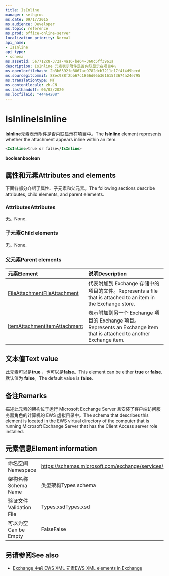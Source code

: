 ```yaml
---
title: IsInline
manager: sethgros
ms.date: 09/17/2015
ms.audience: Developer
ms.topic: reference
ms.prod: office-online-server
localization_priority: Normal
api_name:
- IsInline
api_type:
- schema
ms.assetid: 5e7712c8-372a-4a16-be64-360c5ff3961a
description: IsInline 元素表示附件是否内联显示在项目中。
ms.openlocfilehash: 2b3b6392fe8867ae9782dcb7211c17f4f4d9becd
ms.sourcegitcommit: 88ec988f2bb67c1866d06b361615f3674a24e795
ms.translationtype: MT
ms.contentlocale: zh-CN
ms.lasthandoff: 06/03/2020
ms.locfileid: "44464208"
---
```

# <a name="isinline"></a><span data-ttu-id="05a55-103">IsInline</span><span class="sxs-lookup"><span data-stu-id="05a55-103">IsInline</span></span>

<span data-ttu-id="05a55-104">**IsInline**元素表示附件是否内联显示在项目中。</span><span class="sxs-lookup"><span data-stu-id="05a55-104">The **IsInline** element represents whether the attachment appears inline within an item.</span></span> 
  
```xml
<IsInline>true or false</IsInline>
```

 <span data-ttu-id="05a55-105">**boolean**</span><span class="sxs-lookup"><span data-stu-id="05a55-105">**boolean**</span></span>
## <a name="attributes-and-elements"></a><span data-ttu-id="05a55-106">属性和元素</span><span class="sxs-lookup"><span data-stu-id="05a55-106">Attributes and elements</span></span>

<span data-ttu-id="05a55-107">下面各部分介绍了属性、子元素和父元素。</span><span class="sxs-lookup"><span data-stu-id="05a55-107">The following sections describe attributes, child elements, and parent elements.</span></span>
  
### <a name="attributes"></a><span data-ttu-id="05a55-108">Attributes</span><span class="sxs-lookup"><span data-stu-id="05a55-108">Attributes</span></span>

<span data-ttu-id="05a55-109">无。</span><span class="sxs-lookup"><span data-stu-id="05a55-109">None.</span></span>
  
### <a name="child-elements"></a><span data-ttu-id="05a55-110">子元素</span><span class="sxs-lookup"><span data-stu-id="05a55-110">Child elements</span></span>

<span data-ttu-id="05a55-111">无。</span><span class="sxs-lookup"><span data-stu-id="05a55-111">None.</span></span>
  
### <a name="parent-elements"></a><span data-ttu-id="05a55-112">父元素</span><span class="sxs-lookup"><span data-stu-id="05a55-112">Parent elements</span></span>

|<span data-ttu-id="05a55-113">**元素**</span><span class="sxs-lookup"><span data-stu-id="05a55-113">**Element**</span></span>|<span data-ttu-id="05a55-114">**说明**</span><span class="sxs-lookup"><span data-stu-id="05a55-114">**Description**</span></span>|
|:-----|:-----|
|[<span data-ttu-id="05a55-115">FileAttachment</span><span class="sxs-lookup"><span data-stu-id="05a55-115">FileAttachment</span></span>](fileattachment.md) <br/> |<span data-ttu-id="05a55-116">代表附加到 Exchange 存储中的项目的文件。</span><span class="sxs-lookup"><span data-stu-id="05a55-116">Represents a file that is attached to an item in the Exchange store.</span></span>  <br/> |
|[<span data-ttu-id="05a55-117">ItemAttachment</span><span class="sxs-lookup"><span data-stu-id="05a55-117">ItemAttachment</span></span>](itemattachment.md) <br/> |<span data-ttu-id="05a55-118">表示附加到另一个 Exchange 项目的 Exchange 项目。</span><span class="sxs-lookup"><span data-stu-id="05a55-118">Represents an Exchange item that is attached to another Exchange item.</span></span>  <br/> |
   
## <a name="text-value"></a><span data-ttu-id="05a55-119">文本值</span><span class="sxs-lookup"><span data-stu-id="05a55-119">Text value</span></span>

<span data-ttu-id="05a55-120">此元素可以是**true** ，也可以是**false**。</span><span class="sxs-lookup"><span data-stu-id="05a55-120">This element can be either **true** or **false**.</span></span> <span data-ttu-id="05a55-121">默认值为 **false**。</span><span class="sxs-lookup"><span data-stu-id="05a55-121">The default value is **false**.</span></span>
  
## <a name="remarks"></a><span data-ttu-id="05a55-122">备注</span><span class="sxs-lookup"><span data-stu-id="05a55-122">Remarks</span></span>

<span data-ttu-id="05a55-123">描述此元素的架构位于运行 Microsoft Exchange Server 且安装了客户端访问服务器角色的计算机的 EWS 虚拟目录中。</span><span class="sxs-lookup"><span data-stu-id="05a55-123">The schema that describes this element is located in the EWS virtual directory of the computer that is running Microsoft Exchange Server that has the Client Access server role installed.</span></span>
  
## <a name="element-information"></a><span data-ttu-id="05a55-124">元素信息</span><span class="sxs-lookup"><span data-stu-id="05a55-124">Element information</span></span>

|||
|:-----|:-----|
|<span data-ttu-id="05a55-125">命名空间</span><span class="sxs-lookup"><span data-stu-id="05a55-125">Namespace</span></span>  <br/> |https://schemas.microsoft.com/exchange/services/2006/types  <br/> |
|<span data-ttu-id="05a55-126">架构名称</span><span class="sxs-lookup"><span data-stu-id="05a55-126">Schema Name</span></span>  <br/> |<span data-ttu-id="05a55-127">类型架构</span><span class="sxs-lookup"><span data-stu-id="05a55-127">Types schema</span></span>  <br/> |
|<span data-ttu-id="05a55-128">验证文件</span><span class="sxs-lookup"><span data-stu-id="05a55-128">Validation File</span></span>  <br/> |<span data-ttu-id="05a55-129">Types.xsd</span><span class="sxs-lookup"><span data-stu-id="05a55-129">Types.xsd</span></span>  <br/> |
|<span data-ttu-id="05a55-130">可以为空</span><span class="sxs-lookup"><span data-stu-id="05a55-130">Can be Empty</span></span>  <br/> |<span data-ttu-id="05a55-131">False</span><span class="sxs-lookup"><span data-stu-id="05a55-131">False</span></span>  <br/> |
   
## <a name="see-also"></a><span data-ttu-id="05a55-132">另请参阅</span><span class="sxs-lookup"><span data-stu-id="05a55-132">See also</span></span>



- [<span data-ttu-id="05a55-133">Exchange 中的 EWS XML 元素</span><span class="sxs-lookup"><span data-stu-id="05a55-133">EWS XML elements in Exchange</span></span>](ews-xml-elements-in-exchange.md)

